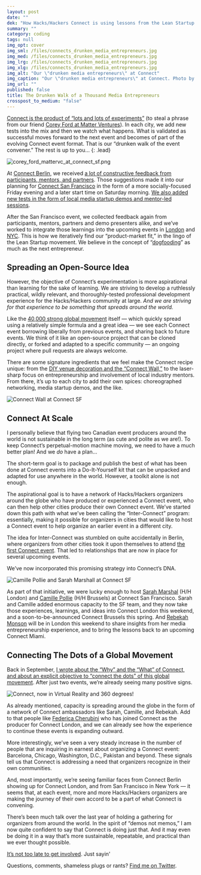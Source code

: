 ```yaml
---
layout: post
date: ""
dek: "How Hacks/Hackers Connect is using lessons from the Lean Startup movement to learn, improve, and scale"
summary: ""
category: coding
tags: null
img_opt: cover
img_sml: /files/connects_drunken_media_entrepreneurs.jpg
img_med: /files/connects_drunken_media_entrepreneurs.jpg
img_lrg: /files/connects_drunken_media_entrepreneurs.jpg
img_xlg: /files/connects_drunken_media_entrepreneurs.jpg
img_alt: "Our \"drunken media entrepreneurs\" at Connect"
img_caption: "Our \"drunken media entrepreneurs\" at Connect. Photo by Karl Mondon"
img_url: ""
published: false
title: The Drunken Walk of a Thousand Media Entrepreneurs
crosspost_to_medium: "false"
---
```


[Connect is the product of “lots and lots of experiments”](https://medium.com/hacks-hackers-journalism-meets-technology/connect-bringing-new-business-models-for-media-to-life-2068441d59e6#.fh9le4f2a) (to steal a phrase from our friend [Corey Ford at Matter Ventures](https://medium.com/hacks-hackers-journalism-meets-technology/bringing-it-together-for-tomorrow-s-media-entrepreneurs-with-matter-jsk-medill-more-9549c084dc7a#.s0zrwxayl)). In each city, we add new tests into the mix and then we watch what happens. What is validated as successful moves forward to the next event and becomes of part of the evolving Connect event format. That is our “drunken walk of the event convener.” The rest is up to you…
{: .lead}

![corey_ford_mattervc_at_connect_sf.png]({{site.baseurl}}/files/corey_ford_mattervc_at_connect_sf.png)

At [Connect Berlin](http://connect.hackshackers.com/event/berlin/), we received [a lot of constructive feedback from participants, mentors, and partners](https://docs.google.com/document/d/1zCRytjK_Ra1XtEPDh_pngQlhTdkQt34XHaD012LKGUs/edit?usp=sharing). Those suggestions made it into our planning for [Connect San Francisco](http://connect.hackshackers.com/event/sf/) in the form of a more socially-focused Friday evening and a later start time on Saturday morning. [We also added new tests in the form of local media startup demos and mentor-led sessions](http://www.eventbrite.com/e/hackshackers-connect-san-francisco-jan-22-23-registration-19879857188).

After the San Francisco event, we collected feedback again from participants, mentors, partners and demo presenters alike, and we’ve worked to integrate those learnings into the upcoming events in [London](http://connect.hackshackers.com/event/london/) and [NYC](http://connect.hackshackers.com/event/nyc/). This is how we iteratively find our “product-market fit,” in the lingo of the Lean Startup movement. We believe in the concept of “[dogfooding](https://en.wikipedia.org/wiki/Eating_your_own_dog_food)” as much as the next entrepreneur.

## Spreading an Open-Source Idea 
However, the objective of Connect’s experimentation is more aspirational than learning for the sake of learning. We are striving to develop a ruthlessly practical, wildly relevant, and  thoroughly-tested professional development experience for the Hacks/Hackers community at large. _And we are striving for that experience to be something that spreads around the world._

Like the [40,000 strong global movement](http://hackshackers.com) itself — which quickly spread using a relatively simple formula and a great idea — we see each Connect event borrowing liberally from previous events, and sharing back to future events. We think of it like an open-source project that can be cloned directly, or forked and adapted to a specific community — an ongoing project where pull requests are always welcome.

There are some signature ingredients that we feel make the Connect recipe unique: from the [DIY venue decoration and the “Connect Wall,”](https://drive.google.com/file/d/0BwZzmiG9MvT4WWhSa3ZXRGdUMGM/view?usp=sharing) to the laser-sharp focus on entrepreneurship and involvement of local industry mentors. From there, it’s up to each city to add their own spices: choreographed networking, media startup demos, and the like.

![Connect Wall at Connect SF]({{site.baseurl}}/files/connect_wall_at_connect_sf.jpg)

## Connect At Scale
I personally believe that flying two Canadian event producers around the world is not sustainable in the long term (as cute and polite as we are!). To keep Connect’s perpetual-motion machine moving, we need to have a much better plan! And we _do_ have a plan…

The short-term goal is to package and publish the best of what has been done at Connect events into a Do-It-Yourself kit that can be unpacked and adapted for use anywhere in the world. However, a toolkit alone is not enough.

The aspirational goal is to have a network of Hacks/Hackers organizers around the globe who have produced or experienced a Connect event, who can then help other cities produce their own Connect event. We’ve started down this path with what we’ve been calling the “Inter-Connect” program: essentially, making it possible for organizers in cities that would like to host a Connect event to help organize an earlier event in a different city.

The idea for Inter-Connect was stumbled on quite accidentally in Berlin, where organizers from other cities took it upon themselves to attend [the first Connect event](http://connect.hackshackers.com/event/berlin/). That led to relationships that are now in place for several upcoming events.  

We’ve now incorporated this promising strategy into Connect’s DNA.

![Camille Pollie and Sarah Marshall at Connect SF]({{site.baseurl}}/files/camille_and_sarah_at_connect_sf.jpg)

As part of that initiative, we were lucky enough to host [Sarah Marshal](https://twitter.com/SarahMarshall) (H/H London) and [Camille Pollie](https://twitter.com/camillepollie) (H/H Brussels) at Connect San Francisco. Sarah and Camille added enormous capacity to the SF team, and they now take those experiences, learnings, and ideas into Connect London this weekend, and a soon-to-be-announced Connect Brussels this spring. And [Rebekah Monson](https://twitter.com/rsm) will be in London this weekend to share insights from her media entrepreneurship experience, and to bring the lessons back to an upcoming Connect Miami.

## Connecting The Dots of a Global Movement
Back in September, [I wrote about the “Why” and the “What” of Connect, and about an explicit objective to “connect the dots” of this global movement](https://medium.com/hacks-hackers-journalism-meets-technology/connecting-the-dots-of-a-global-movement-7730e8956205#.svlkzzlw0). After just two events, we’re already seeing many positive signs.

![Connect, now in Virtual Reality and 360 degrees!]({{site.baseurl}}/files/virtual_reality_at_connect_sf.jpg)

As already mentioned, capacity is spreading around the globe in the form of a network of Connect ambassadors like Sarah, Camille, and Rebekah. Add to that people like [Federica Cherubini](https://twitter.com/fedecherubini) who has joined Connect as the producer for Connect London, and we can already see how the experience to continue these events is expanding outward.

More interestingly, we’ve seen a very steady increase in the number of people that are inquiring in earnest about organizing a Connect event: Barcelona, Chicago, Washington, D.C., Pakistan and beyond. These signals tell us that Connect is addressing a need that organizers recognize in their own communities.

And, most importantly, we’re seeing familiar faces from Connect Berlin showing up for Connect London, and from San Francisco in New York — it seems that, at each event, more and more Hacks/Hackers organizers are making the journey of their own accord to be a part of what Connect is convening.

There’s been much talk over the last year of holding a gathering for organizers from around the world. In the spirit of “demos not memos,” I am now quite confident to say that Connect is doing just that. And it may even be doing it in a way that’s more sustainable, repeatable, and practical than we ever thought possible. 

[It’s not too late to get involved](http://connect.hackshackers.com/). Just sayin'

Questions, comments, shameless plugs or rants? [Find me on Twitter](https://twitter.com/phillipadsmith).
